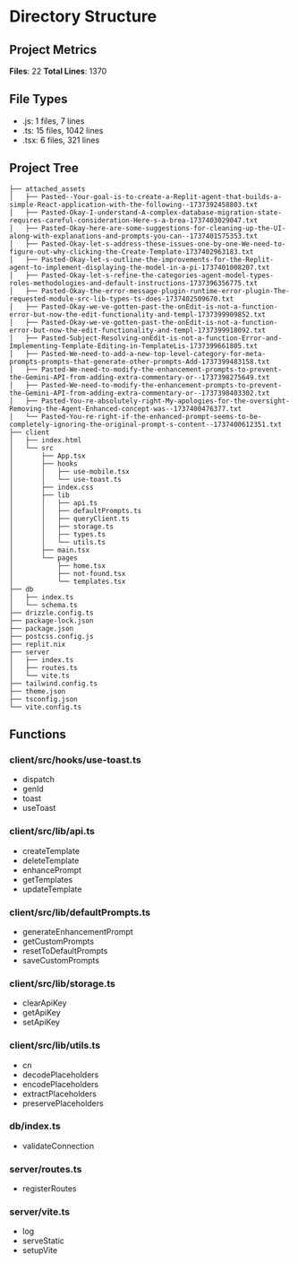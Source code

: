 # Directory Structure

## Project Metrics

**Files**: 22
**Total Lines**: 1370

## File Types

- .js: 1 files, 7 lines
- .ts: 15 files, 1042 lines
- .tsx: 6 files, 321 lines

## Project Tree

```
├── attached_assets
│   ├── Pasted--Your-goal-is-to-create-a-Replit-agent-that-builds-a-simple-React-application-with-the-following--1737392458803.txt
│   ├── Pasted-Okay-I-understand-A-complex-database-migration-state-requires-careful-consideration-Here-s-a-brea-1737403029047.txt
│   ├── Pasted-Okay-here-are-some-suggestions-for-cleaning-up-the-UI-along-with-explanations-and-prompts-you-can--1737401575353.txt
│   ├── Pasted-Okay-let-s-address-these-issues-one-by-one-We-need-to-figure-out-why-clicking-the-Create-Template-1737402963183.txt
│   ├── Pasted-Okay-let-s-outline-the-improvements-for-the-Replit-agent-to-implement-displaying-the-model-in-a-pi-1737401008207.txt
│   ├── Pasted-Okay-let-s-refine-the-categories-agent-model-types-roles-methodologies-and-default-instructions-1737396356775.txt
│   ├── Pasted-Okay-the-error-message-plugin-runtime-error-plugin-The-requested-module-src-lib-types-ts-does-1737402509670.txt
│   ├── Pasted-Okay-we-ve-gotten-past-the-onEdit-is-not-a-function-error-but-now-the-edit-functionality-and-templ-1737399909852.txt
│   ├── Pasted-Okay-we-ve-gotten-past-the-onEdit-is-not-a-function-error-but-now-the-edit-functionality-and-templ-1737399918092.txt
│   ├── Pasted-Subject-Resolving-onEdit-is-not-a-function-Error-and-Implementing-Template-Editing-in-TemplateLis-1737399661805.txt
│   ├── Pasted-We-need-to-add-a-new-top-level-category-for-meta-prompts-prompts-that-generate-other-prompts-Add-1737399483158.txt
│   ├── Pasted-We-need-to-modify-the-enhancement-prompts-to-prevent-the-Gemini-API-from-adding-extra-commentary-or--1737398275649.txt
│   ├── Pasted-We-need-to-modify-the-enhancement-prompts-to-prevent-the-Gemini-API-from-adding-extra-commentary-or--1737398403302.txt
│   ├── Pasted-You-re-absolutely-right-My-apologies-for-the-oversight-Removing-the-Agent-Enhanced-concept-was--1737400476377.txt
│   └── Pasted-You-re-right-if-the-enhanced-prompt-seems-to-be-completely-ignoring-the-original-prompt-s-content--1737400612351.txt
├── client
│   ├── index.html
│   └── src
│       ├── App.tsx
│       ├── hooks
│       │   ├── use-mobile.tsx
│       │   └── use-toast.ts
│       ├── index.css
│       ├── lib
│       │   ├── api.ts
│       │   ├── defaultPrompts.ts
│       │   ├── queryClient.ts
│       │   ├── storage.ts
│       │   ├── types.ts
│       │   └── utils.ts
│       ├── main.tsx
│       └── pages
│           ├── home.tsx
│           ├── not-found.tsx
│           └── templates.tsx
├── db
│   ├── index.ts
│   └── schema.ts
├── drizzle.config.ts
├── package-lock.json
├── package.json
├── postcss.config.js
├── replit.nix
├── server
│   ├── index.ts
│   ├── routes.ts
│   └── vite.ts
├── tailwind.config.ts
├── theme.json
├── tsconfig.json
└── vite.config.ts
```


## Functions


### client/src/hooks/use-toast.ts

- dispatch
- genId
- toast
- useToast

### client/src/lib/api.ts

- createTemplate
- deleteTemplate
- enhancePrompt
- getTemplates
- updateTemplate

### client/src/lib/defaultPrompts.ts

- generateEnhancementPrompt
- getCustomPrompts
- resetToDefaultPrompts
- saveCustomPrompts

### client/src/lib/storage.ts

- clearApiKey
- getApiKey
- setApiKey

### client/src/lib/utils.ts

- cn
- decodePlaceholders
- encodePlaceholders
- extractPlaceholders
- preservePlaceholders

### db/index.ts

- validateConnection

### server/routes.ts

- registerRoutes

### server/vite.ts

- log
- serveStatic
- setupVite
